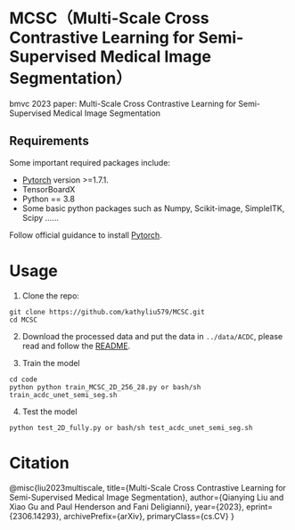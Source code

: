 # MCSC（Multi-Scale Cross Contrastive Learning for Semi-Supervised Medical Image Segmentation）
bmvc 2023 paper: Multi-Scale Cross Contrastive Learning for Semi-Supervised Medical Image Segmentation


## Requirements
Some important required packages include:
* [Pytorch][torch_link] version >=1.7.1.
* TensorBoardX
* Python == 3.8 
* Some basic python packages such as Numpy, Scikit-image, SimpleITK, Scipy ......

Follow official guidance to install [Pytorch][torch_link].

[torch_link]:https://pytorch.org/

# Usage

1. Clone the repo:
```
git clone https://github.com/kathyliu579/MCSC.git
cd MCSC
```
2. Download the processed data and put the data in `../data/ACDC`, please read and follow the [README](https://github.com/Luoxd1996/SSL4MIS/tree/master/data/).

3. Train the model
```
cd code
python python train_MCSC_2D_256_28.py or bash/sh train_acdc_unet_semi_seg.sh
```

4. Test the model
```
python test_2D_fully.py or bash/sh test_acdc_unet_semi_seg.sh
```

# Citation
@misc{liu2023multiscale,
      title={Multi-Scale Cross Contrastive Learning for Semi-Supervised Medical Image Segmentation}, 
      author={Qianying Liu and Xiao Gu and Paul Henderson and Fani Deligianni},
      year={2023},
      eprint={2306.14293},
      archivePrefix={arXiv},
      primaryClass={cs.CV}
}
